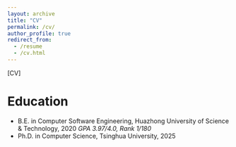 ```yaml
---
layout: archive
title: "CV"
permalink: /cv/
author_profile: true
redirect_from:
  - /resume
  - /cv.html
---
```



[CV]

Education
======
* B.E. in Computer Software Engineering, Huazhong University of Science & Technology, 2020
   *GPA 3.97/4.0, Rank 1/180*
* Ph.D. in Computer Science, Tsinghua University, 2025

